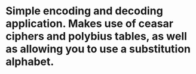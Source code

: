# Simple encoding and decoding application. Makes use of ceasar ciphers and polybius tables, as well as allowing you to use a substitution alphabet.
